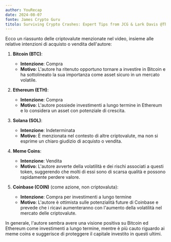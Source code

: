```yaml
---
author: YouRecap
date: 2024-08-07
fonte: James Crypto Guru
titolo: Surviving Crypto Crashes: Expert Tips from JCG & Lark Davis ​⁠@TheCryptoLark
---
```


Ecco un riassunto delle criptovalute menzionate nel video, insieme alle relative intenzioni di acquisto o vendita dell'autore:

1. **Bitcoin (BTC)**: 
   - **Intenzione**: Compra
   - **Motivo**: L'autore ha ritenuto opportuno tornare a investire in Bitcoin e ha sottolineato la sua importanza come asset sicuro in un mercato volatile.

2. **Ethereum (ETH)**: 
   - **Intenzione**: Compra
   - **Motivo**: L'autore possiede investimenti a lungo termine in Ethereum e lo considera un asset con potenziale di crescita.

3. **Solana (SOL)**: 
   - **Intenzione**: Indeterminata
   - **Motivo**: È menzionata nel contesto di altre criptovalute, ma non si esprime un chiaro giudizio di acquisto o vendita.

4. **Meme Coins**: 
   - **Intenzione**: Vendita
   - **Motivo**: L'autore avverte della volatilità e dei rischi associati a questi token, suggerendo che molti di essi sono di scarsa qualità e possono rapidamente perdere valore.

5. **Coinbase (COIN)** (come azione, non criptovaluta):
   - **Intenzione**: Compra per investimenti a lungo termine
   - **Motivo**: L'autore è ottimista sulle potenzialità future di Coinbase e prevede che i ricavi aumenteranno con l'aumento della volatilità nel mercato delle criptovalute.

In generale, l'autore sembra avere una visione positiva su Bitcoin ed Ethereum come investimenti a lungo termine, mentre è più cauto riguardo ai meme coins e suggerisce di proteggere il capitale investito in questi ultimi.

